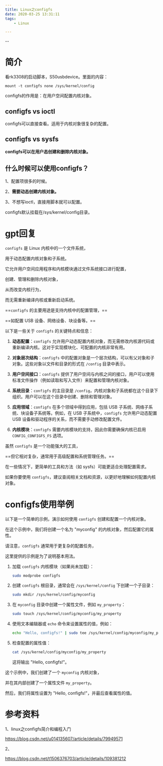```yaml
---
title: Linux之configfs
date: 2020-03-25 13:31:11
tags:
	- Linux

---
```


--

# 简介

看rk3308的启动脚本，S50usbdevice。里面的内容：

```
mount -t configfs none /sys/kernel/config
```

configfs的作用是：在用户空间配置内核对象。

## configfs vs ioctl

configfs可以直接查看。适用于内核对象很复杂的配置。

## configfs vs sysfs

**configfs可以在用户态创建和删除内核对象。**



## 什么时候可以使用configfs？

1、配置项很多的时候。

2、**需要动态创建内核对象。**

3、不想写ioctl，直接用脚本就可以配置。



configfs默认挂载在/sys/kernel/config目录。

# gpt回复

`configfs` 是 Linux 内核中的一个文件系统，

用于动态配置内核对象和子系统。

它允许用户空间应用程序和内核模块通过文件系统接口进行配置，

创建、管理和删除内核对象，

从而改变内核行为，

而无需重新编译内核或重新启动系统。

==`configfs` 的主要用途是支持内核中的配置管理，==

==如配置 USB 设备、网络设备、块设备等。==

以下是一些关于 `configfs` 的关键特点和信息：

1. **动态配置**：`configfs` 允许用户动态配置内核对象，而无需修改内核源代码或重新编译内核。这对于实现模块化、可配置的内核非常有用。

2. **对象层次结构**：`configfs` 中的配置对象是一个层次结构，可以有父对象和子对象。这些对象以文件和目录的形式在 `/config` 目录中表示。

3. **用户空间接口**：`configfs` 提供了用户空间与内核之间的接口，用户可以使用标准文件操作（例如读取和写入文件）来配置和管理内核对象。

4. **系统目录**：`configfs` 的主目录是 `/config`，内核对象和子系统都在这个目录下组织。用户可以在这个目录中创建、删除和管理对象。

5. **应用领域**：`configfs` 在多个领域中得到应用，包括 USB 子系统、网络子系统、块设备子系统等。例如，在 USB 子系统中，`configfs` 允许用户动态配置 USB 设备和驱动程序的关系，而不需要手动修改配置文件。

6. **内核模块**：`configfs` 需要内核模块的支持，因此你需要确保内核已启用 `CONFIG_CONFIGFS_FS` 选项。

虽然 `configfs` 是一个功能强大的工具，

==但它相对复杂，通常用于高级配置和系统管理任务。==

在一些情况下，更简单的工具和方法（如 sysfs）可能更适合处理配置需求。

如果你要使用 `configfs`，建议查阅相关文档和资源，以更好地理解如何配置内核对象。

# configfs使用举例

以下是一个简单的示例，演示如何使用 `configfs` 创建和配置一个内核对象。

在这个示例中，我们将创建一个名为 "myconfig" 的内核对象，然后配置它的属性。

请注意，`configfs` 通常用于更复杂的配置任务，

这里提供的示例是为了说明基本用法。

1. 加载 `configfs` 内核模块（如果尚未加载）：

   ```bash
   sudo modprobe configfs
   ```

2. 创建 `configfs` 根目录，通常会在 `/sys/kernel/config` 下创建一个子目录：

   ```bash
   sudo mkdir /sys/kernel/config/myconfig
   ```

3. 在 `myconfig` 目录中创建一个属性文件，例如 `my_property`：

   ```bash
   sudo touch /sys/kernel/config/myconfig/my_property
   ```

4. 使用文本编辑器或 `echo` 命令来设置属性的值，例如：

   ```bash
   echo "Hello, configfs!" | sudo tee /sys/kernel/config/myconfig/my_property
   ```

5. 检查配置的属性值：

   ```bash
   cat /sys/kernel/config/myconfig/my_property
   ```

   这将输出 "Hello, configfs!"。
   
   

这个示例中，我们创建了一个 `myconfig` 内核对象，

并在其内部创建了一个属性文件 `my_property`。

然后，我们将属性设置为 "Hello, configfs!"，并最后查看属性的值。





# 参考资料

1、linux之configfs简介和编程入门

https://blog.csdn.net/u014135607/article/details/79949571

2、

https://blog.csdn.net/t1506376703/article/details/109381212